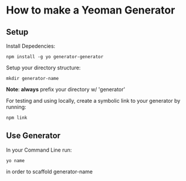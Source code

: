 # How to make a Yeoman Generator

## Setup

Install Depedencies:
	
	npm install -g yo generator-generator

Setup your directory structure:

	mkdir generator-name

**Note**: **always** prefix your directory w/ 'generator'

For testing and using locally, create a symbolic link to your generator by running:

	npm link

## Use Generator

In your Command Line run:

	yo name

in order to scaffold generator-name

